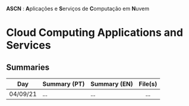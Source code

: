 **ASCN** : **A**plicações e **S**erviços de **C**omputação em **N**uvem 
# Cloud Computing Applications and Services 


## Summaries

| Day | Summary (PT)| Summary (EN)| File(s)|
| :------:| :-----------| :-----------| :-----------:|
| 04/09/21 | ... | ... | ... |



